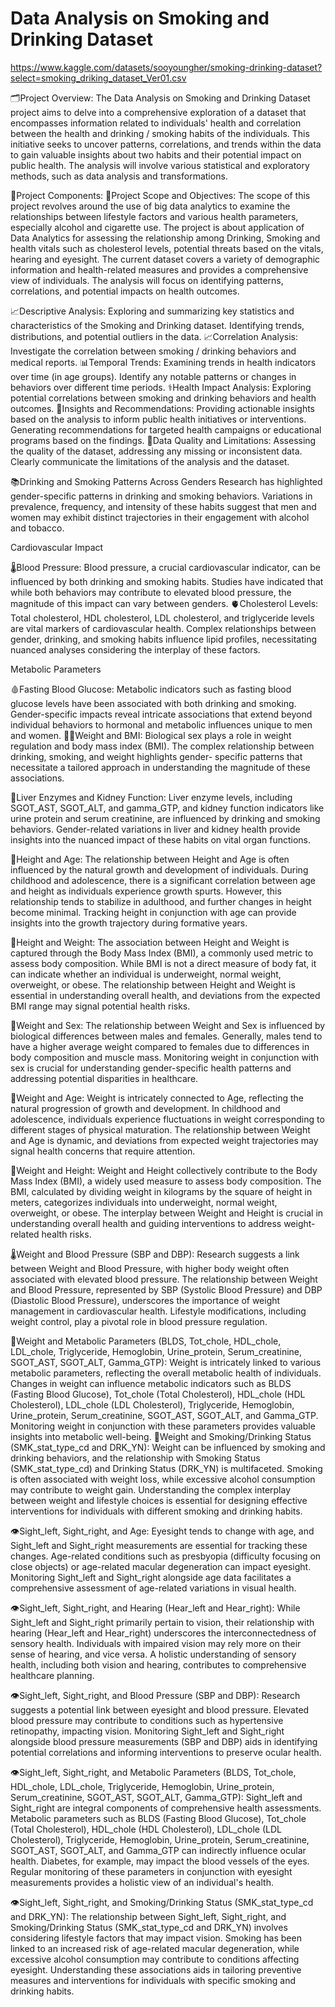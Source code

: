 # Data Analysis on Smoking and Drinking Dataset
https://www.kaggle.com/datasets/sooyoungher/smoking-drinking-dataset?select=smoking_driking_dataset_Ver01.csv


🗂️Project Overview: The Data Analysis on Smoking and Drinking Dataset project aims to delve into a comprehensive exploration of a dataset that encompasses information related to individuals' health and correlation between the health and drinking / smoking habits of the individuals. This initiative seeks to uncover patterns, correlations, and trends within the data to gain valuable insights about two habits and their potential impact on public health. The analysis will involve various statistical and exploratory methods, such as data analysis and 
transformations.


🧩Project Components: 
🎯Project Scope and Objectives: The scope of this project revolves around the use of big data analytics to examine the relationships between lifestyle factors and various health parameters, especially alcohol and cigarette use. The project is about application of Data Analytics for assessing the relationship among Drinking, Smoking and health vitals such as 
cholesterol levels, potential threats based on the vitals, hearing and eyesight. The current dataset covers a variety of demographic information and health-related 
measures and provides a comprehensive view of individuals. The analysis will focus on identifying patterns, correlations, and potential impacts on health outcomes. 

📈Descriptive Analysis: Exploring and summarizing key statistics and characteristics of the Smoking and Drinking dataset. Identifying trends, distributions, and potential outliers in the data.
📈Correlation Analysis: Investigate the correlation between smoking / drinking behaviors and medical reports. 
📊Temporal Trends: Examining trends in health indicators over time (in age groups). Identify any notable patterns or changes in behaviors over different time periods.
⚕️Health Impact Analysis: Exploring potential correlations between smoking and drinking behaviors and health outcomes.
📶Insights and Recommendations: Providing actionable insights based on the analysis to inform public health initiatives or interventions. Generating recommendations for targeted health campaigns or educational programs based on the findings.
🔎Data Quality and Limitations: Assessing the quality of the dataset, addressing any missing or inconsistent data. Clearly communicate the limitations of the analysis and the dataset.

📚Drinking and Smoking Patterns Across Genders Research has highlighted gender-specific patterns in drinking and smoking behaviors. Variations in prevalence, frequency, and intensity of these habits suggest that men and women may exhibit distinct trajectories in their engagement with alcohol and tobacco.

Cardiovascular Impact

🌡️Blood Pressure: Blood pressure, a crucial cardiovascular indicator, can be influenced by both  drinking and smoking habits. Studies have indicated that while both behaviors may 
contribute to elevated blood pressure, the magnitude of this impact can vary between genders. 
🫀Cholesterol Levels: Total cholesterol, HDL cholesterol, LDL cholesterol, and triglyceride levels are vital markers of cardiovascular health. Complex relationships between gender, drinking, and smoking habits influence lipid profiles, necessitating nuanced analyses considering the interplay of these factors.

Metabolic Parameters

🩸Fasting Blood Glucose: Metabolic indicators such as fasting blood glucose levels have been associated with both drinking and smoking. Gender-specific impacts reveal intricate associations that extend beyond individual behaviors to hormonal and metabolic influences unique to men and women.
🏋🏻Weight and BMI: Biological sex plays a role in weight regulation and body mass index (BMI). The complex relationship between drinking, smoking, and weight highlights gender-
specific patterns that necessitate a tailored approach in understanding the magnitude of these associations.

🫘Liver Enzymes and Kidney Function: Liver enzyme levels, including SGOT_AST, SGOT_ALT, and gamma_GTP, and kidney function indicators like urine protein and serum creatinine, are influenced by drinking and smoking behaviors. Gender-related variations in liver and kidney health provide insights into the nuanced impact of these habits on vital organ 
functions.

🧍Height and Age: The relationship between Height and Age is often influenced by the natural growth and development of individuals. During childhood and adolescence, there is a 
significant correlation between age and height as individuals experience growth spurts. However, this relationship tends to stabilize in adulthood, and further changes in height become minimal. Tracking height in conjunction with age can provide insights into the growth trajectory during formative years.

🧍Height and Weight: The association between Height and Weight is captured through the Body Mass Index (BMI), a commonly used metric to assess body composition. While BMI is not a direct measure of body fat, it can indicate whether an individual is underweight, normal weight, overweight, or obese. The relationship between Height and Weight is essential in understanding overall health, and deviations from the expected BMI range may signal potential health risks.

🧍Weight and Sex: The relationship between Weight and Sex is influenced by biological differences between males and females. Generally, males tend to have a higher average weight compared to females due to differences in body composition and muscle mass. Monitoring weight in conjunction with sex is crucial for understanding gender-specific health patterns and addressing potential disparities in healthcare.

🧍Weight and Age: Weight is intricately connected to Age, reflecting the natural progression of growth and development. In childhood and adolescence, individuals experience fluctuations
in weight corresponding to different stages of physical maturation. The relationship between Weight and Age is dynamic, and deviations from expected weight trajectories may signal health concerns that require attention.

🧍Weight and Height: Weight and Height collectively contribute to the Body Mass Index (BMI), a widely used measure to assess body composition. The BMI, calculated by dividing weight in
kilograms by the square of height in meters, categorizes individuals into underweight, normal weight, overweight, or obese. The interplay between Weight and Height is crucial in understanding overall health and guiding interventions to address weight-related health risks.

🌡️Weight and Blood Pressure (SBP and DBP): Research suggests a link between Weight and Blood Pressure, with higher body weight often associated with elevated blood pressure. The relationship between Weight and Blood Pressure, represented by SBP (Systolic Blood Pressure) and DBP (Diastolic Blood Pressure), underscores the importance of weight management in 
cardiovascular health. Lifestyle modifications, including weight control, play a pivotal role in blood pressure regulation. 


🧍Weight and Metabolic Parameters (BLDS, Tot_chole, HDL_chole, LDL_chole, Triglyceride, Hemoglobin, Urine_protein, Serum_creatinine, SGOT_AST, SGOT_ALT, Gamma_GTP): Weight is intricately linked to various metabolic parameters, reflecting the overall metabolic health of individuals. Changes in weight can influence metabolic 
indicators such as BLDS (Fasting Blood Glucose), Tot_chole (Total Cholesterol), HDL_chole (HDL Cholesterol), LDL_chole (LDL Cholesterol), Triglyceride, Hemoglobin, Urine_protein, Serum_creatinine, SGOT_AST, SGOT_ALT, and Gamma_GTP. Monitoring weight in conjunction with these parameters provides valuable insights into metabolic well-being.
🧍Weight and Smoking/Drinking Status (SMK_stat_type_cd and DRK_YN): Weight can be influenced by smoking and drinking behaviors, and the relationship with Smoking Status (SMK_stat_type_cd) and Drinking Status (DRK_YN) is multifaceted. Smoking is often associated with weight loss, while excessive alcohol consumption may contribute to weight gain. Understanding the complex interplay between weight and lifestyle choices is essential for designing effective interventions for individuals with different smoking and drinking habits.

👁️Sight_left, Sight_right, and Age: Eyesight tends to change with age, and Sight_left and Sight_right measurements are essential for tracking these changes. Age-related conditions such as presbyopia (difficulty focusing on close objects) or age-related macular degeneration can impact eyesight. Monitoring Sight_left and Sight_right alongside age data facilitates a comprehensive assessment of age-related variations in visual health.

👁️Sight_left, Sight_right, and Hearing (Hear_left and Hear_right): While Sight_left and Sight_right primarily pertain to vision, their relationship with hearing (Hear_left and Hear_right) underscores the interconnectedness of sensory health. Individuals with impaired vision may rely more on their sense of hearing, and vice versa. A holistic understanding of sensory health, including both vision and hearing, contributes to comprehensive healthcare planning.

👁️Sight_left, Sight_right, and Blood Pressure (SBP and DBP): Research suggests a potential link between eyesight and blood pressure. Elevated blood pressure may contribute to conditions such as hypertensive retinopathy, impacting vision. Monitoring Sight_left and Sight_right alongside blood pressure measurements (SBP and DBP) aids in identifying potential correlations and informing interventions to preserve ocular health.

👁️Sight_left, Sight_right, and Metabolic Parameters (BLDS, Tot_chole, HDL_chole, LDL_chole, Triglyceride, Hemoglobin, Urine_protein, Serum_creatinine, SGOT_AST, SGOT_ALT, Gamma_GTP): Sight_left and Sight_right are integral components of comprehensive health assessments. Metabolic parameters such as BLDS (Fasting Blood Glucose), Tot_chole (Total Cholesterol), HDL_chole (HDL Cholesterol), LDL_chole (LDL Cholesterol), Triglyceride, Hemoglobin, Urine_protein, Serum_creatinine, SGOT_AST, SGOT_ALT, and Gamma_GTP can indirectly influence ocular health. Diabetes, for example, may impact the blood vessels of the eyes. Regular monitoring of these parameters in conjunction with eyesight measurements provides a holistic view of an individual's health.

👁️Sight_left, Sight_right, and Smoking/Drinking Status (SMK_stat_type_cd and DRK_YN): The relationship between Sight_left, Sight_right, and Smoking/Drinking Status (SMK_stat_type_cd and DRK_YN) involves considering lifestyle factors that may impact vision. Smoking has been linked to an increased risk of age-related macular degeneration, while excessive alcohol consumption may contribute to conditions affecting eyesight. Understanding these associations aids in tailoring preventive measures and interventions for individuals with specific smoking and drinking habits.
